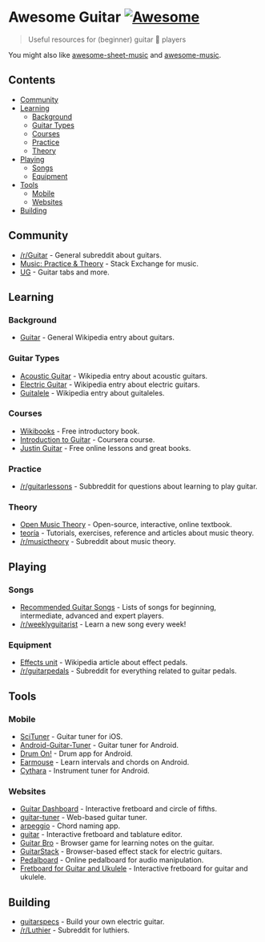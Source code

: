 # Awesome Guitar [![Awesome](https://awesome.re/badge.svg)](https://awesome.re)

> Useful resources for (beginner) guitar :guitar: players

You might also like [awesome-sheet-music](https://github.com/adius/awesome-sheet-music) and [awesome-music](https://github.com/ciconia/awesome-music).

## Contents

- [Community](#community)
- [Learning](#learning)
  - [Background](#background)
  - [Guitar Types](#guitar-types)
  - [Courses](#courses)
  - [Practice](#practice)
  - [Theory](#theory)
- [Playing](#playing)
  - [Songs](#songs)
  - [Equipment](#equipment)
- [Tools](#tools)
  - [Mobile](#mobile)
  - [Websites](#websites)
- [Building](#building)

## Community

- [/r/Guitar](https://www.reddit.com/r/Guitar/) - General subreddit about guitars.
- [Music: Practice & Theory](https://music.stackexchange.com/) - Stack Exchange for music.
- [UG](https://www.ultimate-guitar.com/) - Guitar tabs and more.

## Learning

### Background

- [Guitar](https://en.wikipedia.org/wiki/Guitar) - General Wikipedia entry about guitars.

### Guitar Types

- [Acoustic Guitar](https://en.wikipedia.org/wiki/Acoustic_guitar) - Wikipedia entry about acoustic guitars.
- [Electric Guitar](https://en.wikipedia.org/wiki/Electric_guitar) - Wikipedia entry about electric guitars.
- [Guitalele](https://en.wikipedia.org/wiki/Guitalele) - Wikipedia entry about guitaleles.

### Courses

- [Wikibooks](https://en.wikibooks.org/wiki/Guitar) - Free introductory book.
- [Introduction to Guitar](https://www.coursera.org/learn/guitar) - Coursera course.
- [Justin Guitar](https://www.justinguitar.com/) - Free online lessons and great books.

### Practice

- [/r/guitarlessons](https://www.reddit.com/r/guitarlessons/) - Subbreddit for questions about learning to play guitar.

### Theory

- [Open Music Theory](http://openmusictheory.com/) - Open-source, interactive, online textbook.
- [teoría](http://teoria.com/) - Tutorials, exercises, reference and articles about music theory.
- [/r/musictheory](https://www.reddit.com/r/musictheory/) - Subreddit about music theory.

## Playing

### Songs

- [Recommended Guitar Songs](https://github.com/axs221/recommended-guitar-songs) - Lists of songs for beginning, intermediate, advanced and expert players.
- [/r/weeklyguitarist](https://www.reddit.com/r/weeklyguitarist/) - Learn a new song every week!

### Equipment

- [Effects unit](https://en.wikipedia.org/wiki/Effects_unit) - Wikipedia article about effect pedals.
- [/r/guitarpedals](https://www.reddit.com/r/guitarpedals/) - Subreddit for everything related to guitar pedals.

## Tools

### Mobile

- [SciTuner](https://github.com/kreshikhin/SciTuner) - Guitar tuner for iOS.
- [Android-Guitar-Tuner](https://github.com/chRyNaN/Android-Guitar-Tuner) - Guitar tuner for Android.
- [Drum On!](https://f-droid.org/de/packages/se.tube42.drum.android/) - Drum app for Android.
- [Earmouse](https://f-droid.org/de/packages/pk.contender.earmouse/) - Learn intervals and chords on Android.
- [Cythara](https://f-droid.org/de/packages/com.github.cythara/) - Instrument tuner for Android.

### Websites

- [Guitar Dashboard](http://guitardashboard.com/) - Interactive fretboard and circle of fifths.
- [guitar-tuner](https://github.com/googlearchive/guitar-tuner) - Web-based guitar tuner.
- [arpeggio](https://github.com/korywakefield/arpeggio) - Chord naming app.
- [guitar](https://github.com/1j01/guitar) - Interactive fretboard and tablature editor.
- [Guitar Bro](https://github.com/makaroni4/guitar_bro) - Browser game for learning notes on the guitar.
- [GuitarStack](https://github.com/lucaong/guitarstack) - Browser-based effect stack for electric guitars.
- [Pedalboard](https://github.com/DeerMichel/pedalboard) - Online pedalboard for audio manipulation.
- [Fretboard for Guitar and Ukulele](https://guitarstreams.com/tool/fretboard/) - Interactive fretboard for guitar and ukulele.

## Building

- [guitarspecs](https://github.com/gitfrage/guitarspecs) - Build your own electric guitar.
- [/r/Luthier](https://www.reddit.com/r/Luthier/) - Subreddit for luthiers.
